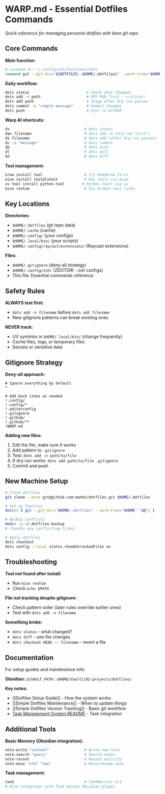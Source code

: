 # WARP.md - Essential Dotfiles Commands

*Quick reference for managing personal dotfiles with bare git repo*

## Core Commands

**Main function:**

```zsh
# Located at: ~/.config/zsh/functions/dots
command git --git-dir="${DOTFILES:-$HOME/.dotfiles}" --work-tree="$HOME" "$@"
```

**Daily workflow:**

```zsh
dots status                          # Check what changed
dots add -n path                     # DRY RUN first - critical!
dots add path                        # Stage after dry run passes
dots commit -m "simple message"      # Commit changes
dots push                            # Sync to GitHub
```

**Warp AI shortcuts:**

```zsh
ds                                  # dots status
dan filename                        # dots add -n (dry-run first!)
da filename                         # dots add (after dry-run passes)
dc -m "message"                     # dots commit
dp                                  # dots push
dl                                  # dots pull
dd                                  # dots diff
```

**Tool management:**

```zsh
brew install tool                   # Try Homebrew first
mise install tool@latest            # Dev tools via mise
uv tool install python-tool        # Python tools via uv
mise reshim                         # Fix broken tool links
```

## Key Locations

**Directories:**

- `$HOME/.dotfiles` (git repo data)
- `$HOME/.cache` (cache)
- `$HOME/.config/` (your configs)
- `$HOME/.local/bin/` (your scripts)
- `$HOME/.config/raycast/extensions/` (Raycast extensions)

**Files:**

- `$HOME/.gitignore` (deny-all strategy)
- `$HOME/.config/zsh/` (ZDOTDIR - zsh configs)
- This file: Essential commands reference

## Safety Rules

**ALWAYS test first:**

- `dots add -n filename` before `dots add filename`
- New gitignore patterns can break existing ones

**NEVER track:**

- UV symlinks in `$HOME/.local/bin/` (change frequently)
- Cache files, logs, or temporary files
- Secrets or sensitive data

## Gitignore Strategy

**Deny-all approach:**

```gitignore
# Ignore everything by default
*

# Add back items as needed
!.config/
!.config/*
!.editorconfig
!.gitignore
!.github/
!.github/**
!WARP.md
```

**Adding new files:**

1. Edit the file, make sure it works
2. Add pattern to `.gitignore`
3. Test: `dots add -n path/to/file`
4. If dry-run works: `dots add path/to/file .gitignore`
5. Commit and push

## New Machine Setup

```bash
# Clone dotfiles
git clone --bare git@github.com:mahdz/dotfiles.git $HOME/.dotfiles

# Set up function
dots() { git --git-dir="$HOME/.dotfiles" --work-tree="$HOME" "$@"; }

# Backup conflicts
mkdir -p ~/.dotfiles-backup
# (handle any conflicting files)

# Apply dotfiles
dots checkout
dots config --local status.showUntrackedFiles no
```

## Troubleshooting

**Tool not found after install:**

- Run `mise reshim`
- Check `echo $PATH`

**File not tracking despite gitignore:**

- Check pattern order (later rules override earlier ones)
- Test with `dots add -n filename`

**Something broke:**

- `dots status` - what changed?
- `dots diff` - see the changes
- `dots checkout HEAD -- filename` - revert a file

## Documentation

For setup guides and maintenance info:

**Obsidian:** `${VAULT_PATH:-$HOME/Vault}/02-projects/dotfiles/`

**Key notes:**

- [[Dotfiles Setup Guide]] - How the system works
- [[Simple Dotfiles Maintenance]] - When to update things
- [[Simple Dotfiles Version Tracking]] - Basic git workflow
- [Task Management System README](02-projects/tasks/docs/readme) - Task integration

## Additional Tools

**Basic Memory (Obsidian integration):**

```zsh
note-write "content"                # Write new note
note-search "query"                 # Search notes
note-recent                         # Recent activity
note-move "old" "new"               # Move/rename note
```

**Task management:**

```zsh
task                                # TaskWarrior CLI
# Also integrates with Task Genius Obsidian plugin
```
